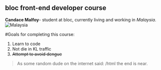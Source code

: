 ## bloc front-end developer course
**Candace Malfoy**- student at bloc, currently living and working in *Malaysia*.
![Malaysia](http://www.trailfinders.com/tailormademaps.nsf/0/228032F9189F020480257AFB003CC0DF/$file/malaysia.jpg)

#Goals for completing this course:
1. Learn to code
2. Not die in KL traffic
3. ~~Attempt to avoid dengue~~


>As some random dude on the internet said:
> /html the end is near.


